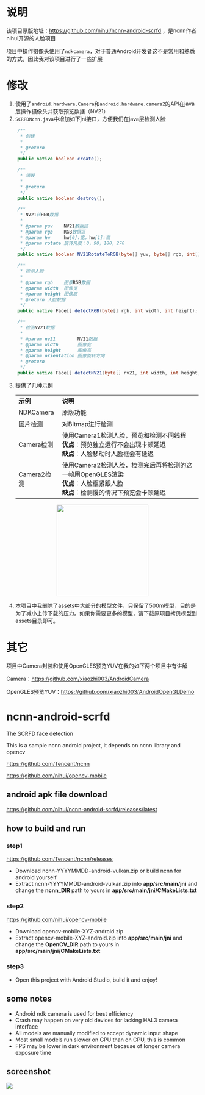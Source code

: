 # 说明

该项目原版地址：https://github.com/nihui/ncnn-android-scrfd ，是ncnn作者nihui开源的人脸项目

项目中操作摄像头使用了`ndkcamera`，对于普通Android开发者这不是常用和熟悉的方式，因此我对该项目进行了一些扩展

# 修改

1. 使用了`android.hardware.Camera`和`android.hardware.camera2`的API在java层操作摄像头并获取预览数据（NV21）
2. `SCRFDNcnn.java`中增加如下jni接口，方便我们在java层检测人脸

```java
    /**
     * 创建
     *
     * @return
     */
    public native boolean create();

    /**
     * 销毁
     *
     * @return
     */
    public native boolean destroy();

    /**
     * NV21转RGB数据
     *
     * @param yuv    NV21数据区
     * @param rgb    RGB数据区
     * @param hw     hw[0]:宽，hw[1]:高
     * @param rotate 旋转角度：0，90，180，270
     */
    public native boolean NV21RotateToRGB(byte[] yuv, byte[] rgb, int[] hw, int rotate);

    /**
     * 检测人脸
     *
     * @param rgb    图像RGB数据
     * @param width  图像宽
     * @param height 图像高
     * @return 人脸数据
     */
    public native Face[] detectRGB(byte[] rgb, int width, int height);

    /**
     * 检测NV21数据
     *
     * @param nv21        NV21数据
     * @param width       图像宽
     * @param height      图像高
     * @param orientation 图像旋转方向
     * @return
     */
    public native Face[] detectNV21(byte[] nv21, int width, int height, int orientation);
```

3. 提供了几种示例

   <table>
     <tr>
       <td><b>示例</td>
       <td><b>说明</td>
     </tr>
     <tr>
       <td>NDKCamera</td>
       <td>原版功能</td>
     </tr>
     <tr>
       <td>图片检测</td>
       <td>对BItmap进行检测</td>
     </tr>
     <tr>
       <td>Camera检测</td>
       <td>使用Camera1检测人脸，预览和检测不同线程<br><b>优点</b>：预览独立运行不会出现卡顿延迟<br><b>缺点</b>：人脸移动时人脸框会有延迟</td>
     </tr>
     <tr>
       <td>Camera2检测</td>
       <td>使用Camera2检测人脸，检测完后再将检测的这一帧用OpenGLES渲染<br><b>优点</b>：人脸框紧跟人脸<br><b>缺点</b>：检测慢的情况下预览会卡顿延迟</td>
     </tr>
   </table>

<p align="center"><img src="screenshot1.jpg" width="240px" /></p>

4. 本项目中我删除了assets中大部分的模型文件，只保留了500m模型，目的是为了减小上传下载的压力。如果你需要更多的模型，请下载原项目拷贝模型到assets目录即可。

# 其它

项目中Camera封装和使用OpenGLES预览YUV在我的如下两个项目中有讲解

Camera：https://github.com/xiaozhi003/AndroidCamera

OpenGLES预览YUV：https://github.com/xiaozhi003/AndroidOpenGLDemo

# ncnn-android-scrfd

The SCRFD face detection

This is a sample ncnn android project, it depends on ncnn library and opencv

https://github.com/Tencent/ncnn

https://github.com/nihui/opencv-mobile

## android apk file download
https://github.com/nihui/ncnn-android-scrfd/releases/latest

## how to build and run
### step1
https://github.com/Tencent/ncnn/releases

* Download ncnn-YYYYMMDD-android-vulkan.zip or build ncnn for android yourself
* Extract ncnn-YYYYMMDD-android-vulkan.zip into **app/src/main/jni** and change the **ncnn_DIR** path to yours in **app/src/main/jni/CMakeLists.txt**

### step2
https://github.com/nihui/opencv-mobile

* Download opencv-mobile-XYZ-android.zip
* Extract opencv-mobile-XYZ-android.zip into **app/src/main/jni** and change the **OpenCV_DIR** path to yours in **app/src/main/jni/CMakeLists.txt**

### step3
* Open this project with Android Studio, build it and enjoy!

## some notes
* Android ndk camera is used for best efficiency
* Crash may happen on very old devices for lacking HAL3 camera interface
* All models are manually modified to accept dynamic input shape
* Most small models run slower on GPU than on CPU, this is common
* FPS may be lower in dark environment because of longer camera exposure time

## screenshot
![](screenshot.jpg)

